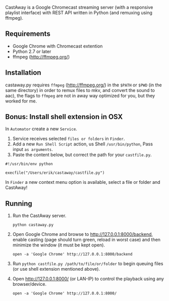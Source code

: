 CastAway is a Google Chromecast streaming server (with a responsive playlist interface) with REST API written in Python (and remuxing using ffmpeg).

Requirements
------------
* Google Chrome with Chromecast extention
* Python 2.7 or later
* ffmpeg (http://ffmpeg.org/)

Installation
------------
castaway.py requires `ffmpeg` (http://ffmpeg.org/) in the `$PATH` or `$PWD` (in the same directory) in order to remux files to mkv, and convert the sound to aac), the flags to `ffmpeg` are not in away way optimized for you, but they worked for me.

Bonus: Install shell extension in OSX
-----------------------------------
In `Automator` create a new `Service`.

1. Service receives selected `files or folders` in `Finder`.
2. Add a new `Run Shell Script` action, us Shell `/usr/bin/python`, Pass input `as arguments`.
3. Paste the content below, but correct the path for your `castfile.py`.

```
#!/usr/bin/env python

execfile("/Users/erik/castaway/castfile.py")
```

In `Finder` a new context menu option is available, select a file or folder and CastAway!

Running
-------

1. Run the CastAway server.
   
   `python castaway.py`

2. Open Google Chrome and browse to http://127.0.0.1:8000/backend, enable casting (page should turn green, reload in worst case) and then minimize the window (it must be kept open).
   
   `open -a 'Google Chrome' http://127.0.0.1:8000/backend`

3. Run `python castfile.py /path/to/file/or/folder` to begin queuing files (or use shell extension mentioned above).

4. Open http://127.0.0.1:8000/ (or LAN-IP) to control the playback using any browser/device.
   
   `open -a 'Google Chrome' http://127.0.0.1:8000/`
